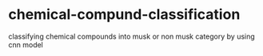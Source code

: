 # chemical-compund-classification
classifying chemical compounds into musk or non musk category by using cnn model
